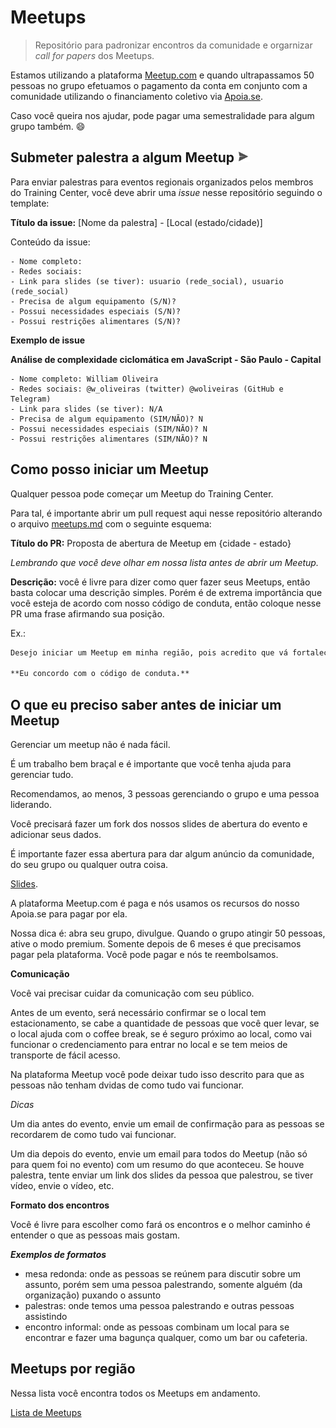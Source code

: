 # Meetups

> Repositório para padronizar encontros da comunidade e orgarnizar _call for papers_ dos Meetups.

Estamos utilizando a plataforma [Meetup.com](https://www.meetup.com) e quando ultrapassamos 50 pessoas no grupo efetuamos o pagamento da conta em conjunto com a comunidade utilizando o financiamento coletivo via [Apoia.se](https://apoia.se/training-center).

Caso você queira nos ajudar, pode pagar uma semestralidade para algum grupo também. :smile:

## Submeter palestra a algum Meetup <img src="https://github.com/training-center/call-4-papers/blob/master/img/send-button.png?raw=true" width="20px" alt="enviar">

Para enviar palestras para eventos regionais organizados pelos membros do Training Center, você deve abrir uma _issue_ nesse repositório seguindo o template:

**Título da issue:** [Nome da palestra] - [Local (estado/cidade)]

Conteúdo da issue:

```
- Nome completo: 
- Redes sociais: 
- Link para slides (se tiver): usuario (rede_social), usuario (rede_social)
- Precisa de algum equipamento (S/N)?
- Possui necessidades especiais (S/N)?
- Possui restrições alimentares (S/N)?
```

**Exemplo de issue**

**Análise de complexidade ciclomática em JavaScript - São Paulo - Capital**

```
- Nome completo: William Oliveira
- Redes sociais: @w_oliveiras (twitter) @woliveiras (GitHub e Telegram)
- Link para slides (se tiver): N/A
- Precisa de algum equipamento (SIM/NÃO)? N
- Possui necessidades especiais (SIM/NÃO)? N
- Possui restrições alimentares (SIM/NÃO)? N
```

## Como posso iniciar um Meetup

Qualquer pessoa pode começar um Meetup do Training Center.

Para tal, é importante abrir um pull request aqui nesse repositório alterando o arquivo [meetups.md](meetups.md) com o seguinte esquema:

**Título do PR:** Proposta de abertura de Meetup em {cidade - estado}

*Lembrando que você deve olhar em nossa lista antes de abrir um Meetup.*

**Descrição:** você é livre para dizer como quer fazer seus Meetups, então basta colocar uma descrição simples. Porém é de extrema importância que você esteja de acordo com nosso código de conduta,  então coloque nesse PR uma frase afirmando sua posição.

Ex.: 

```markdown
Desejo iniciar um Meetup em minha região, pois acredito que vá fortalecer os laços entre devs daqui.

**Eu concordo com o código de conduta.**
```

## O que eu preciso saber antes de iniciar um Meetup

Gerenciar um meetup não é nada fácil. 

É um trabalho bem braçal e é importante que você tenha ajuda para gerenciar tudo.

Recomendamos, ao menos, 3 pessoas gerenciando o grupo e uma pessoa liderando.

Você precisará fazer um fork dos nossos slides de abertura do evento e adicionar seus dados.

É importante fazer essa abertura para dar algum anúncio da comunidade, do seu grupo ou qualquer outra coisa.

[Slides](https://docs.google.com/presentation/d/1Dae5oSIYF2S6wiqNXwjQNxipEE0oJPfoZZM2gSEkbdM/edit?usp=sharing).

A plataforma Meetup.com é paga e nós usamos os recursos do nosso Apoia.se para pagar por ela.

Nossa dica é: abra seu grupo, divulgue. Quando o grupo atingir 50 pessoas, ative o modo premium. Somente depois de 6 meses é que precisamos pagar pela plataforma. Você pode pagar e nós te reembolsamos.

**Comunicação**

Você vai precisar cuidar da comunicação com seu público.

Antes de um evento, será necessário confirmar se o local tem estacionamento, se cabe a quantidade de pessoas que você quer levar, se o local  ajuda com o coffee break, se é seguro próximo ao local, como vai funcionar o credenciamento para entrar no local e se tem meios de transporte de fácil acesso.

Na plataforma Meetup você pode deixar tudo isso descrito para que as pessoas não tenham dvidas de como tudo vai funcionar.

*Dicas*

Um dia antes do evento, envie um email de confirmação para as pessoas se recordarem de como tudo vai funcionar.

Um dia depois do evento, envie um email para todos do Meetup (não só para quem foi no evento) com um resumo do que aconteceu. Se houve palestra, tente enviar um link dos slides da pessoa que palestrou, se tiver vídeo, envie o vídeo, etc.

**Formato dos encontros**

Você é livre para escolher como fará os encontros e o melhor caminho é entender o que as pessoas mais gostam.

***Exemplos de formatos***

- mesa redonda: onde as pessoas se reúnem para discutir sobre um assunto, porém sem uma pessoa palestrando, somente alguém (da organização) puxando o assunto
- palestras: onde temos uma pessoa palestrando e outras pessoas assistindo
- encontro informal: onde as pessoas combinam um local para se encontrar e fazer uma bagunça qualquer, como um bar ou cafeteria.

## Meetups por região

Nessa lista você encontra todos os Meetups em andamento.

[Lista de Meetups](meetups.md)
